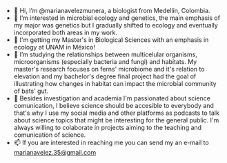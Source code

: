 - 👋 Hi, I’m @marianavelezmunera, a biologist from Medellín, Colombia. 
- 🦠 I’m interested in microbial ecology and genetics, the main emphasis of my major was genetics but I gradually shifted to ecology and eventually incorporated both areas in my work. 
- 🌿 I'm getting my Master's in Biological Sciences with an emphasis in ecology at UNAM in México!
- 🦇 I’m studying the relationships between multicelular organisms, microorganisms (especially bacteria and fungi) and habitats. My master's research focuses on ferns' microbiome and it's relation to elevation and my bachelor's degree final project had the goal of illustrating how changes in habitat can impact the microbial community of bats' gut.
- 💞️ Besides investigation and academia I'm passionated about science comunication, I believe science should be accesible to everybody and that's why I use my social media and other platforms as podcasts to talk about science topics that might be interesting for the general public. I'm always willing to colaborate in projects aiming to the teaching and comunication of science.
- 📫 If you are interested in reaching me you can send my an e-mail to marianavelez.35@gmail.com 
<!---
marianavelezmunera/marianavelezmunera is a ✨ special ✨ repository because its `README.md` (this file) appears on your GitHub profile.
You can click the Preview link to take a look at your changes.
--->
